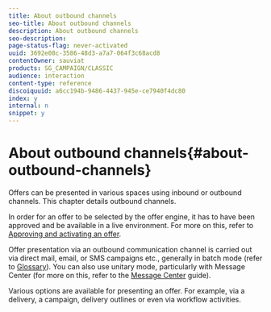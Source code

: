 ```yaml
---
title: About outbound channels
seo-title: About outbound channels
description: About outbound channels
seo-description: 
page-status-flag: never-activated
uuid: 3692e08c-3586-48d3-a7a7-064f3c68acd8
contentOwner: sauviat
products: SG_CAMPAIGN/CLASSIC
audience: interaction
content-type: reference
discoiquuid: a6cc194b-9486-4437-945e-ce7940f4dc80
index: y
internal: n
snippet: y
---
```


# About outbound channels{#about-outbound-channels}

Offers can be presented in various spaces using inbound or outbound channels. This chapter details outbound channels.

In order for an offer to be selected by the offer engine, it has to have been approved and be available in a live environment. For more on this, refer to [Approving and activating an offer](../../interaction/using/approving-and-activating-an-offer.md).

Offer presentation via an outbound communication channel is carried out via direct mail, email, or SMS campaigns etc., generally in batch mode (refer to [Glossary](../../interaction/using/glossary.md)). You can also use unitary mode, particularly with Message Center (for more on this, refer to the [Message Center](../../message-center/using/about-transactional-messaging.md) guide).

Various options are available for presenting an offer. For example, via a delivery, a campaign, delivery outlines or even via workflow activities.
